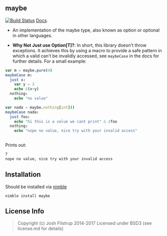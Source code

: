 maybe 
--
[![Build Status](https://travis-ci.org/superfunc/maybe.svg?branch=master)](https://travis-ci.org/superfunc/maybe)
[Docs](doc/maybe.html).

- An implementation of the maybe type, also known as option or optional in other languages. 

- **Why Not Just use Option[T]?**: In short, this library doesn't throw
exceptions. It achieves this by using a macro to provide a safe pattern 
in which a valid can't be invalidly accessed, see `maybeCase` in the
docs for further details. For a small example:

```nim
var m = maybe.pure(4)
maybeCase m:
  just x:
    var y = 3
    echo $(x+y)
  nothing:
    echo "no value"

var nada = maybe.nothing[int]()
maybeCase nada:
  just foo:
    echo "hi this is a value we cant print" & $foo
  nothing:
    echo "nope no value, nice try with your invalid access"
    
```

Prints out:
```bash
7
nope no value, nice try with your invalid access
```

## Installation
Should be installed via [nimble](http://github.com/nimrod-code/nimble)

``` nimble install maybe ```

## License Info
> Copyright (c) Josh Filstrup 2014-2017
Licensed under BSD3 (see license.md for details)
